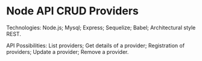 # Node API CRUD Providers

Technologies:
  Node.js;
  Mysql;
  Express;
  Sequelize;
  Babel;
  Architectural style REST.

API Possibilities: 
  List providers;
  Get details of a provider;
  Registration of providers;
  Update a provider;
  Remove a provider.
